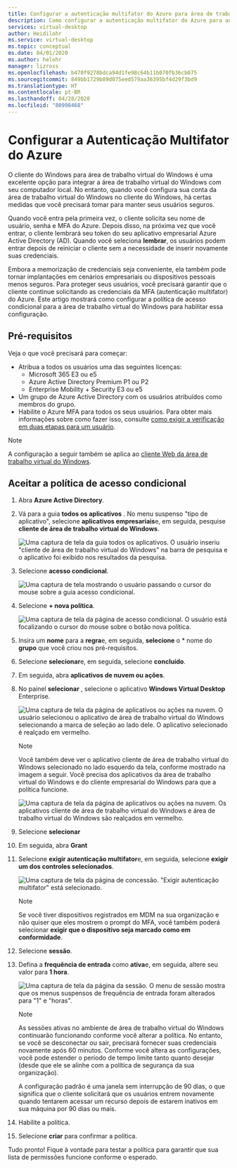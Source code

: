 ```yaml
---
title: Configurar a autenticação multifator do Azure para área de trabalho virtual do Windows-Azure
description: Como configurar a autenticação multifator do Azure para aumentar a segurança na área de trabalho virtual do Windows.
services: virtual-desktop
author: Heidilohr
ms.service: virtual-desktop
ms.topic: conceptual
ms.date: 04/01/2020
ms.author: helohr
manager: lizross
ms.openlocfilehash: b470f9278bdca94d1fe98c64b11b070fb36cb075
ms.sourcegitcommit: 849bb1729b89d075eed579aa36395bf4d29f3bd9
ms.translationtype: HT
ms.contentlocale: pt-BR
ms.lasthandoff: 04/28/2020
ms.locfileid: "80998468"
---
```

# <a name="set-up-azure-multi-factor-authentication"></a>Configurar a Autenticação Multifator do Azure

O cliente do Windows para área de trabalho virtual do Windows é uma excelente opção para integrar a área de trabalho virtual do Windows com seu computador local. No entanto, quando você configura sua conta da área de trabalho virtual do Windows no cliente do Windows, há certas medidas que você precisará tomar para manter seus usuários seguros.

Quando você entra pela primeira vez, o cliente solicita seu nome de usuário, senha e MFA do Azure. Depois disso, na próxima vez que você entrar, o cliente lembrará seu token do seu aplicativo empresarial Azure Active Directory (AD). Quando você seleciona **lembrar**, os usuários podem entrar depois de reiniciar o cliente sem a necessidade de inserir novamente suas credenciais.

Embora a memorização de credenciais seja conveniente, ela também pode tornar implantações em cenários empresariais ou dispositivos pessoais menos seguros. Para proteger seus usuários, você precisará garantir que o cliente continue solicitando as credenciais da MFA (autenticação multifator) do Azure. Este artigo mostrará como configurar a política de acesso condicional para a área de trabalho virtual do Windows para habilitar essa configuração.

## <a name="prerequisites"></a>Pré-requisitos

Veja o que você precisará para começar:

- Atribua a todos os usuários uma das seguintes licenças:
  - Microsoft 365 E3 ou e5
  - Azure Active Directory Premium P1 ou P2
  - Enterprise Mobility + Security E3 ou e5
- Um grupo de Azure Active Directory com os usuários atribuídos como membros do grupo.
- Habilite o Azure MFA para todos os seus usuários. Para obter mais informações sobre como fazer isso, consulte [como exigir a verificação em duas etapas para um usuário](../active-directory/authentication/howto-mfa-userstates.md#view-the-status-for-a-user).

>[!NOTE]
>A configuração a seguir também se aplica ao [cliente Web da área de trabalho virtual do Windows](https://rdweb.wvd.microsoft.com/webclient/index.html).

## <a name="opt-in-to-the-conditional-access-policy"></a>Aceitar a política de acesso condicional

1. Abra **Azure Active Directory**.

2. Vá para a guia **todos os aplicativos** . No menu suspenso "tipo de aplicativo", selecione **aplicativos empresariais**e, em seguida, pesquise **cliente de área de trabalho virtual do Windows**.

    ![Uma captura de tela da guia todos os aplicativos. O usuário inseriu "cliente de área de trabalho virtual do Windows" na barra de pesquisa e o aplicativo foi exibido nos resultados da pesquisa.](media/all-applications-search.png)

3. Selecione **acesso condicional**.

    ![Uma captura de tela mostrando o usuário passando o cursor do mouse sobre a guia acesso condicional.](media/conditional-access-location.png)

4. Selecione **+ nova política**.

   ![Uma captura de tela da página de acesso condicional. O usuário está focalizando o cursor do mouse sobre o botão nova política.](media/new-policy-button.png)

5. Insira um **nome** para a **regra**e, em seguida, **selecione** o * nome do **grupo** que você criou nos pré-requisitos.

6. Selecione **selecionar**e, em seguida, selecione **concluído**.

7. Em seguida, abra **aplicativos de nuvem ou ações**.

8. No painel **selecionar** , selecione o aplicativo **Windows Virtual Desktop** Enterprise.

    ![Uma captura de tela da página de aplicativos ou ações na nuvem. O usuário selecionou o aplicativo de área de trabalho virtual do Windows selecionando a marca de seleção ao lado dele. O aplicativo selecionado é realçado em vermelho.](media/cloud-apps-select.png)
    
    >[!NOTE]
    >Você também deve ver o aplicativo cliente de área de trabalho virtual do Windows selecionado no lado esquerdo da tela, conforme mostrado na imagem a seguir. Você precisa dos aplicativos da área de trabalho virtual do Windows e do cliente empresarial do Windows para que a política funcione.
    >
    > ![Uma captura de tela da página de aplicativos ou ações na nuvem. Os aplicativos cliente de área de trabalho virtual do Windows e área de trabalho virtual do Windows são realçados em vermelho.](media/cloud-apps-enterprise-selected.png)

9. Selecione **selecionar**

10. Em seguida, abra **Grant** 

11. Selecione **exigir autenticação multifator**e, em seguida, selecione **exigir um dos controles selecionados**.
   
    ![Uma captura de tela da página de concessão. "Exigir autenticação multifator" está selecionado.](media/grant-page.png)

    >[!NOTE]
    >Se você tiver dispositivos registrados em MDM na sua organização e não quiser que eles mostrem o prompt do MFA, você também poderá selecionar **exigir que o dispositivo seja marcado como em conformidade**.

12. Selecione **sessão**.

13. Defina a **frequência de entrada** como **ativa**e, em seguida, altere seu valor para **1 hora**.

    ![Uma captura de tela da página da sessão. O menu de sessão mostra que os menus suspensos de frequência de entrada foram alterados para "1" e "horas".](media/sign-in-frequency.png)
   
    >[!NOTE]
    >As sessões ativas no ambiente de área de trabalho virtual do Windows continuarão funcionando conforme você alterar a política. No entanto, se você se desconectar ou sair, precisará fornecer suas credenciais novamente após 60 minutos. Conforme você altera as configurações, você pode estender o período de tempo limite tanto quanto desejar (desde que ele se alinhe com a política de segurança da sua organização).
    >
    >A configuração padrão é uma janela sem interrupção de 90 dias, o que significa que o cliente solicitará que os usuários entrem novamente quando tentarem acessar um recurso depois de estarem inativos em sua máquina por 90 dias ou mais.

14. Habilite a política.

15. Selecione **criar** para confirmar a política.

Tudo pronto! Fique à vontade para testar a política para garantir que sua lista de permissões funcione conforme o esperado.

